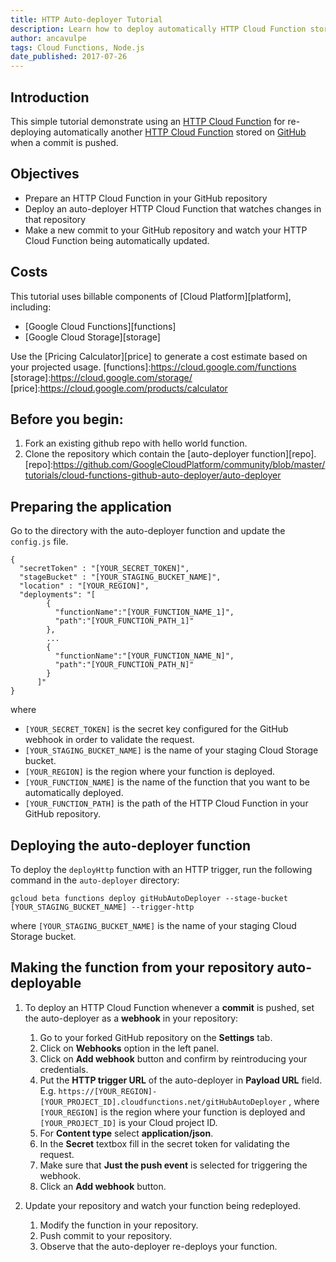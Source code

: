 ```yaml
---
title: HTTP Auto-deployer Tutorial
description: Learn how to deploy automatically HTTP Cloud Function stored on GItHub when a commit is pushed.
author: ancavulpe
tags: Cloud Functions, Node.js
date_published: 2017-07-26
---
```

## Introduction

This simple tutorial demonstrate using an [HTTP Cloud Function][function] for re-deploying automatically another [HTTP Cloud Function][function] stored on [GitHub][git] when a commit is pushed.

[function]: https://cloud.google.com/functions/docs/writing/http
[git]: https://github.com

## Objectives

* Prepare an HTTP Cloud Function in your GitHub repository
* Deploy an auto-deployer HTTP Cloud Function that watches changes in that repository
* Make a new commit to your GitHub repository and watch your HTTP Cloud Function being automatically updated.

## Costs

This tutorial uses billable components of [Cloud Platform][platform], including:
* [Google Cloud Functions][functions]
* [Google Cloud Storage][storage]

Use the [Pricing Calculator][price] to generate a cost estimate based on your projected usage.
[functions]:https://cloud.google.com/functions
[storage]:https://cloud.google.com/storage/
[price]:https://cloud.google.com/products/calculator

## Before you begin:

1. Fork an existing github repo with hello world function.
1. Clone the repository which contain the [auto-deployer function][repo].
[repo]:https://github.com/GoogleCloudPlatform/community/blob/master/tutorials/cloud-functions-github-auto-deployer/auto-deployer

## Preparing the application

Go to the directory with the auto-deployer function and update the `config.js` file.

	{
  	  "secretToken" : "[YOUR_SECRET_TOKEN]", 
  	  "stageBucket" : "[YOUR_STAGING_BUCKET_NAME]",
  	  "location" : "[YOUR_REGION]",
  	  "deployments": "[
     	    {
       	      "functionName":"[YOUR_FUNCTION_NAME_1]",
       	      "path":"[YOUR_FUNCTION_PATH_1]" 
     	    },
    	    ...
      	    {
       	      "functionName":"[YOUR_FUNCTION_NAME_N]",
              "path":"[YOUR_FUNCTION_PATH_N]" 
            }
          ]"
	}


where
* `[YOUR_SECRET_TOKEN]` is the secret key configured for the GitHub webhook in order to validate the request.
* `[YOUR_STAGING_BUCKET_NAME]` is the name of your staging Cloud Storage bucket.
* `[YOUR_REGION]` is the region where your function is deployed.
* `[YOUR_FUNCTION_NAME]` is the name of the function that you want to be automatically deployed.
* `[YOUR_FUNCTION_PATH]` is the path of the HTTP Cloud Function in your GitHub repository.

## Deploying the auto-deployer function
To deploy the `deployHttp` function with an HTTP trigger, run the following command in the `auto-deployer` directory:

	gcloud beta functions deploy gitHubAutoDeployer --stage-bucket [YOUR_STAGING_BUCKET_NAME] --trigger-http

where `[YOUR_STAGING_BUCKET_NAME]` is the name of your staging Cloud Storage bucket.

## Making the function from your repository auto-deployable
1. To deploy an HTTP Cloud Function whenever a **commit** is pushed, set the auto-deployer as a **webhook** in your repository:

	1. Go to your forked GitHub repository on the **Settings** tab.
	1. Click on **Webhooks** option in the left panel.
	1. Click on **Add webhook** button and confirm by reintroducing your credentials.
	1. Put the **HTTP trigger URL** of the auto-deployer in **Payload URL** field. E.g. `https://[YOUR_REGION]-[YOUR_PROJECT_ID].cloudfunctions.net/gitHubAutoDeployer` , where `[YOUR_REGION]` is the region where your function is deployed and `[YOUR_PROJECT_ID]` is your Cloud project ID.
	1. For **Content type** select **application/json**.
	1. In the **Secret** textbox fill in the secret token for validating the request.
	1. Make sure that **Just the push event** is selected for triggering the webhook.
	1. Click an **Add webhook** button.

1. Update your repository and watch your function being redeployed.
	1. Modify the function in your repository.
	1. Push commit to your repository.
	1. Observe that the auto-deployer re-deploys your function.


